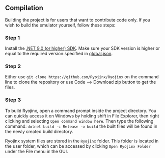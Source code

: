 ## Compilation

Building the project is for users that want to contribute code only.
If you wish to build the emulator yourself, follow these steps:

### Step 1

Install the [.NET 9.0 (or higher) SDK](https://dotnet.microsoft.com/download/dotnet/9.0).
Make sure your SDK version is higher or equal to the required version specified in [global.json](global.json).

### Step 2

Either use `git clone https://github.com/Ryojinx/Ryojinx` on the command line to clone the repository or use Code --> Download zip button to get the files.

### Step 3

To build Ryojinx, open a command prompt inside the project directory.
You can quickly access it on Windows by holding shift in File Explorer, then right clicking and selecting `Open command window here`.
Then type the following command: `dotnet build -c Release -o build`
the built files will be found in the newly created build directory.

Ryojinx system files are stored in the `Ryojinx` folder.
This folder is located in the user folder, which can be accessed by clicking `Open Ryojinx Folder` under the File menu in the GUI.
